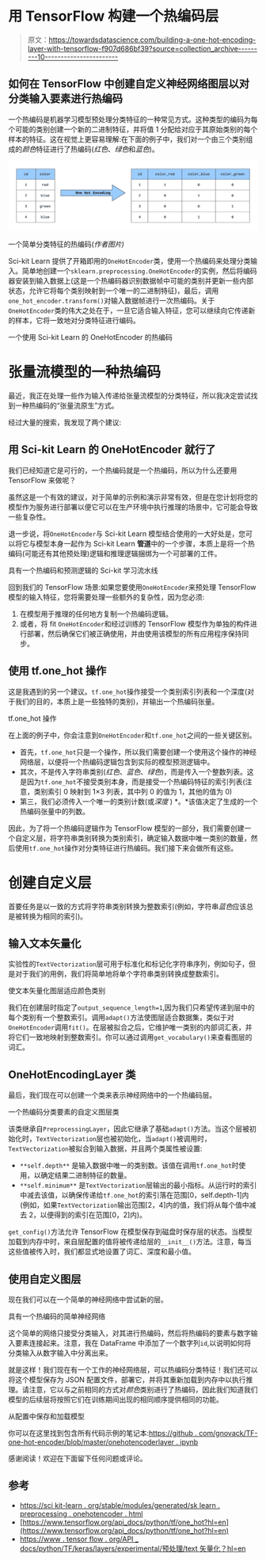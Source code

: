 # 用 TensorFlow 构建一个热编码层

> 原文：<https://towardsdatascience.com/building-a-one-hot-encoding-layer-with-tensorflow-f907d686bf39?source=collection_archive---------10----------------------->

## 如何在 TensorFlow 中创建自定义神经网络图层以对分类输入要素进行热编码

一个热编码是机器学习模型预处理分类特征的一种常见方式。这种类型的编码为每个可能的类别创建一个新的二进制特征，并将值 1 分配给对应于其原始类别的每个样本的特征。这在视觉上更容易理解:在下面的例子中，我们对一个由三个类别组成的*颜色*特征进行了热编码(*红色*、*绿色*和*蓝色*)。

![](img/2f391b5a97d01408e419b65fbb1cd8ad.png)

一个简单分类特征的热编码(*作者图片)*

Sci-kit Learn 提供了开箱即用的`OneHotEncoder`类，使用一个热编码来处理分类输入。简单地创建一个`sklearn.preprocessing.OneHotEncoder`的实例，然后将编码器安装到输入数据上(这是一个热编码器识别数据帧中可能的类别并更新一些内部状态，允许它将每个类别映射到一个唯一的二进制特征)，最后，调用`one_hot_encoder.transform()`对输入数据帧进行一次热编码。关于`OneHotEncoder`类的伟大之处在于，一旦它适合输入特征，您可以继续向它传递新的样本，它将一致地对分类特征进行编码。

一个使用 Sci-kit Learn 的 OneHotEncoder 的热编码

# 张量流模型的一种热编码

最近，我正在处理一些作为输入传递给张量流模型的分类特征，所以我决定尝试找到一种热编码的“张量流原生”方式。

经过大量的搜索，我发现了两个建议:

## 用 Sci-kit Learn 的 OneHotEncoder 就行了

我们已经知道它是可行的，一个热编码就是一个热编码，所以为什么还要用 TensorFlow 来做呢？

虽然这是一个有效的建议，对于简单的示例和演示非常有效，但是在您计划将您的模型作为服务进行部署以便它可以在生产环境中执行推理的场景中，它可能会导致一些复杂性。

退一步说，将`OneHotEncoder`与 Sci-kit Learn 模型结合使用的一大好处是，您可以将它与模型本身一起作为 Sci-kit Learn **管道**中的一个步骤，本质上是将一个热编码(可能还有其他预处理)逻辑和推理逻辑捆绑为一个可部署的工件。

具有一个热编码和预测逻辑的 Sci-kit 学习流水线

回到我们的 TensorFlow 场景:如果您要使用`OneHotEncoder`来预处理 TensorFlow 模型的输入特征，您将需要处理一些额外的复杂性，因为您必须:

1.  在模型用于推理的任何地方复制一个热编码逻辑。
2.  或者，将 fit `OneHotEncoder`和经过训练的 TensorFlow 模型作为单独的构件进行部署，然后确保它们被正确使用，并由使用该模型的所有应用程序保持同步。

## 使用 tf.one_hot 操作

这是我遇到的另一个建议。`tf.one_hot`操作接受一个类别索引列表和一个深度(对于我们的目的，本质上是一些独特的类别)，并输出一个热编码张量。

tf.one_hot 操作

在上面的例子中，你会注意到`OneHotEncoder`和`tf.one_hot`之间的一些关键区别。

*   首先，`tf.one_hot`只是一个操作，所以我们需要创建一个使用这个操作的神经网络层，以便将一个热编码逻辑包含到实际的模型预测逻辑中。
*   其次，不是传入字符串类别(*红色*、*蓝色*、*绿色*)，而是传入一个整数列表。这是因为`tf.one_hot`不接受类别本身，而是接受一个热编码特征的索引列表(注意，类别索引 0 映射到 1×3 列表，其中列 0 的值为 1，其他的值为 0)
*   第三，我们必须传入一个唯一的类别计数(或*深度* ) *。*该值决定了生成的一个热编码张量中的列数。

因此，为了将一个热编码逻辑作为 TensorFlow 模型的一部分，我们需要创建一个自定义层，将字符串类别转换为类别索引，确定输入数据中唯一类别的数量，然后使用`tf.one_hot`操作对分类特征进行热编码。我们接下来会做所有这些。

# 创建自定义层

首要任务是以一致的方式将字符串类别转换为整数索引(例如，字符串*蓝色*应该总是被转换为相同的索引)。

## 输入文本矢量化

实验性的`TextVectorization`层可用于标准化和标记化字符串序列，例如句子，但是对于我们的用例，我们将简单地将单个字符串类别转换成整数索引。

使文本矢量化图层适应颜色类别

我们在创建层时指定了`output_sequence_length=1`,因为我们只希望传递到层中的每个类别有一个整数索引。调用`adapt()`方法使图层适合数据集，类似于对`OneHotEncoder`调用`fit()`。在层被拟合之后，它维护唯一类别的内部词汇表，并将它们一致地映射到整数索引。你可以通过调用`get_vocabulary()`来查看图层的词汇。

## OneHotEncodingLayer 类

最后，我们现在可以创建一个类来表示神经网络中的一个热编码层。

一个热编码分类要素的自定义图层类

该类继承自`PreprocessingLayer`，因此它继承了基础`adapt()`方法。当这个层被初始化时，`TextVectorization`层也被初始化，当`adapt()`被调用时，`TextVectorization`被拟合到输入数据，并且两个类属性被设置:

*   `**self.depth**` 是输入数据中唯一的类别数。该值在调用`tf.one_hot`时使用，以确定结果二进制特征的数量。
*   `**self.minimum**` 是`TextVectorization`层输出的最小指标。从运行时的索引中减去该值，以确保传递给`tf.one_hot`的索引落在范围[0，self.depth-1]内(例如，如果`TextVectorization`输出范围[2，4]内的值，我们将从每个值中减去 2，以便得到的索引在范围[0，2]内)。

`get_config()`方法允许 TensorFlow 在模型保存到磁盘时保存层的状态。当模型加载到内存中时，来自层配置的值将被传递给层的`__init__()`方法。注意，每当这些值被传入时，我们都显式地设置了词汇、深度和最小值。

## 使用自定义图层

现在我们可以在一个简单的神经网络中尝试新的层。

具有一个热编码的简单神经网络

这个简单的网络只接受分类输入，对其进行热编码，然后将热编码的要素与数字输入要素连接起来。注意，我在 DataFrame 中添加了一个数字列`id`,以说明如何将分类输入从数字输入中分离出来。

就是这样！我们现在有一个工作的神经网络层，可以热编码分类特征！我们还可以将这个模型保存为 JSON 配置文件，部署它，并将其重新加载到内存中以执行推理。请注意，它以与之前相同的方式对*颜色*类别进行了热编码，因此我们知道我们模型的后续层将按照它们在训练期间出现的相同顺序提供相同的功能。

从配置中保存和加载模型

你可以在这里找到包含所有代码示例的笔记本:[https://github . com/gnovack/TF-one-hot-encoder/blob/master/onehotencoderlayer . ipynb](https://github.com/gnovack/tf-one-hot-encoder/blob/master/OneHotEncoderLayer.ipynb)

感谢阅读！欢迎在下面留下任何问题或评论。

## 参考

*   [https://sci kit-learn . org/stable/modules/generated/sk learn . preprocessing . onehotencoder . html](https://scikit-learn.org/stable/modules/generated/sklearn.preprocessing.OneHotEncoder.html)
*   [https://www.tensorflow.org/api_docs/python/tf/one_hot?hl=en](https://www.tensorflow.org/api_docs/python/tf/one_hot?hl=en)
*   [https://www . tensor flow . org/API _ docs/python/TF/keras/layers/experimental/预处理/text 矢量化？hl=en](https://www.tensorflow.org/api_docs/python/tf/keras/layers/experimental/preprocessing/TextVectorization?hl=en)